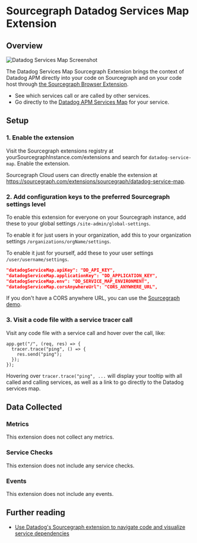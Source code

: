 # Sourcegraph Datadog Services Map Extension

## Overview

![Datadog Services Map Screenshot](https://raw.githubusercontent.com/DataDog/integrations-extras/master/sourcegraph/images/sourcegraph-datadog-services-map-extension.png)

The Datadog Services Map Sourcegraph Extension brings the context of Datadog APM directly into your code on Sourcegraph and on your code host through [the Sourcegraph Browser Extension][1]. 

* See which services call or are called by other services.
* Go directly to the [Datadog APM Services Map][2] for your service.

## Setup

### 1. Enable the extension 

Visit the Sourcegraph extensions registry at yourSourcegraphInstance.com/extensions and search for `datadog-service-map`. Enable the extension. 

Sourcegraph Cloud users can directly enable the extension at https://sourcegraph.com/extensions/sourcegraph/datadog-service-map. 

### 2. Add configuration keys to the preferred Sourcegraph settings level

To enable this extension for everyone on your Sourcegraph instance, add these to your global settings `/site-admin/global-settings`. 

To enable it for just users in your organization, add this to your organization settings `/organizations/orgName/settings`. 

To enable it just for yourself, add these to your user settings `/user/username/settings`. 

```json
"datadogServiceMap.apiKey": "DD_API_KEY",
"datadogServiceMap.applicationKey": "DD_APPLICATION_KEY",
"datadogServiceMap.env": "DD_SERVICE_MAP_ENVIRONMENT",
"datadogServiceMap.corsAnywhereUrl": "CORS_ANYWHERE_URL",
```

If you don't have a CORS anywhere URL, you can use the [Sourcegraph demo][5].

### 3. Visit a code file with a service tracer call

Visit any code file with a service call and hover over the call, like: 
```JS
app.get("/", (req, res) => {
  tracer.trace("ping", () => {
    res.send("ping");
  });
});
```

Hovering over `tracer.trace("ping", ...` will display your tooltip with all called and calling services, as well as a link to go directly to the Datadog services map.

## Data Collected

### Metrics

This extension does not collect any metrics. 

### Service Checks

This extension does not include any service checks.

### Events

This extension does not include any events.

## Further reading

- [Use Datadog's Sourcegraph extension to navigate code and visualize service dependencies][4]

[1]: https://docs.sourcegraph.com/integration/browser_extension
[2]: https://docs.datadoghq.com/tracing/visualization/services_map/
[3]: https://docs.datadoghq.com/help/
[4]: https://www.datadoghq.com/blog/sourcegraph-datadog-apm-integration/
[5]: https://sourcegraph-demo-cors-anywhere.herokuapp.com
